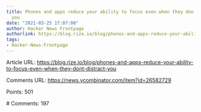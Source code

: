 ```yaml
---
title: Phones and apps reduce your ability to focus even when they don’t distract
  you
date: "2021-03-25 17:07:00"
author: Hacker News Frontpage
authorlink: https://blog.rize.io/blog/phones-and-apps-reduce-your-ability-to-focus-even-when-they-dont-distract-you
tags:
- Hacker-News-Frontpage
---
```


<p>Article URL: <a href="https://blog.rize.io/blog/phones-and-apps-reduce-your-ability-to-focus-even-when-they-dont-distract-you">https://blog.rize.io/blog/phones-and-apps-reduce-your-ability-to-focus-even-when-they-dont-distract-you</a></p>
<p>Comments URL: <a href="https://news.ycombinator.com/item?id=26582729">https://news.ycombinator.com/item?id=26582729</a></p>
<p>Points: 501</p>
<p># Comments: 197</p>
